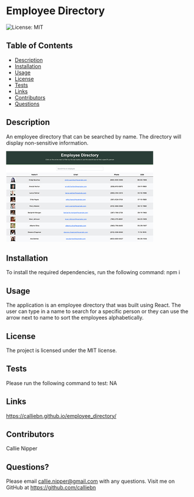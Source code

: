 # Employee Directory

![License: MIT](https://img.shields.io/badge/License-MIT-yellow.svg)

## Table of Contents

- [Description](#description)
- [Installation](#installation)
- [Usage](#usage)
- [License](#license)
- [Tests](#tests)
- [Links](#links)
- [Contributors](#contributors)
- [Questions](#questions)

## Description

An employee directory that can be searched by name. The directory will display non-sensitive information.

![Employee Directory](public/emp_dir.jpg)

## Installation

To install the required dependencies, run the following command:
npm i

## Usage

The application is an employee directory that was built using React. The user can type in a name to search for a specific person or they can use the arrow next to name to sort the employees alphabetically.

## License

The project is licensed under the MIT license.

## Tests

Please run the following command to test:
NA

## Links

https://calliebn.github.io/employee_directory/

## Contributors

Callie Nipper

## Questions?

Please email callie.nipper@gmail.com with any questions.
Visit me on GitHub at https://github.com/calliebn
